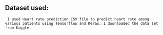 ## Dataset used:
     I used Heart rate prediction CSV file to predict heart rate among various patients using Tensorflow and Keras. I downloaded the data set from Kaggle
